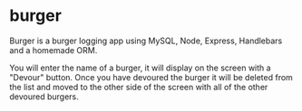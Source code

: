 # burger

Burger is a burger logging app using MySQL, Node, Express, Handlebars and a homemade ORM.

You will enter the name of a burger, it will display on the screen with a "Devour" button. Once you have devoured the burger it will be deleted from the list and moved to the other side of the screen with all of the other devoured burgers. 
